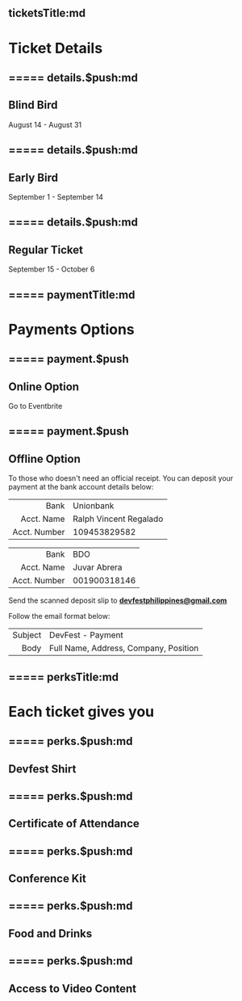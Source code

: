 ticketsTitle:md
-----
# Ticket Details

=====
details.$push:md
-----
<iron-icon icon="devfest:ticket"></iron-icon>

## Blind Bird

August 14 - August 31

=====
details.$push:md
-----
<iron-icon icon="devfest:ticket"></iron-icon>

## Early Bird

September 1 - September 14

=====
details.$push:md
-----
<iron-icon icon="devfest:ticket"></iron-icon>

## Regular Ticket

September 15 - October 6

=====
paymentTitle:md
-----
# Payments Options

=====
payment.$push
-----
<iron-icon icon="devfest:online"></iron-icon>

## Online Option

<devfest-button target="_blank" href="https://devfestphilippines.eventbrite.com/">
  Go to Eventbrite
</devfest-button>

=====
payment.$push
-----
<iron-icon icon="devfest:offline"></iron-icon>

## Offline Option

To those who doesn't need an official receipt. You can deposit your payment at the bank account details below:

|   |   |
|---:|:---|
| Bank | Unionbank |
| Acct. Name | Ralph Vincent Regalado |
| Acct. Number | 109453829582 |

|   |   |
|---:|:---|
| Bank | BDO |
| Acct. Name | Juvar Abrera |
| Acct. Number | 001900318146 |

Send the scanned deposit slip to **devfestphilippines@gmail.com**

Follow the email format below:

|   |   |
|---:|:---|
| Subject | DevFest - Payment |
| Body | Full Name, Address, Company, Position |

=====
perksTitle:md
-----
# Each ticket gives you

=====
perks.$push:md
-----
<iron-icon icon="devfest:shirt"></iron-icon>

## Devfest Shirt

=====
perks.$push:md
-----
<iron-icon icon="devfest:certificate"></iron-icon>

## Certificate of Attendance

=====
perks.$push:md
-----
<iron-icon icon="devfest:star"></iron-icon>

## Conference Kit

=====
perks.$push:md
-----
<iron-icon icon="devfest:food"></iron-icon>

## Food and Drinks

=====
perks.$push:md
-----
<iron-icon icon="devfest:video"></iron-icon>

## Access to Video Content

